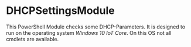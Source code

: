 # DHCPSettingsModule

This PowerShell Module checks some DHCP-Parameters.
It is designed to run on the operating system *Windows 10 IoT Core*. On this OS not all cmdlets are available.
